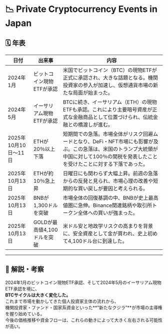 # 📉 Private Cryptocurrency Events in Japan

## 🗓 年表

| 日付 | 出来事 | 内容 |
|------|--------|------|
| 2024年1月 | ビットコイン現物ETFが承認 | 米国でビットコイン（BTC）の現物ETFが正式に承認され、大きな話題となる。機関投資家の参入が加速し、仮想通貨市場の新たな局面が始まった。 |
| 2024年5月 | イーサリアム現物ETFが承認 | BTCに続き、イーサリアム（ETH）の現物ETFも承認。これにより主要暗号資産が正式な金融商品として位置づけられ、伝統金融との橋渡しが進む。 |
| 2025年10月10日〜11日 | ETHが20％以上下落 | 短期間での急落。市場全体がリスク回避ムードとなり、DeFi・NFT市場にも影響が及ぶ。この急落は、米国のトランプ大統領が中国に対して100％の関税を発表したことを受けたことに対する下落であった。 |
| 2025年10月13日 | ETHが約10％急上昇 | 日曜日にも関わらず大幅上昇。前週の急落からの反発と見られ、市場心理の改善や短期的な買い戻しが要因と考えられる。 |
| 2025年10月13日 | BNBが1,300ドルを突破 | 市場全体の回復基調の中、BNBが史上最高値圏に急伸。Binance関連銘柄や取引所トークン全体への買いが強まった。 |
| 2025年10月13日 | GOLDが最高値4,100ドルを突破 | 米ドル安と地政学リスクの高まりを背景に、安全資産として金が買われ、史上初めて4,100ドル台に到達した。 |

---

## 💭 解説・考察

2024年1月のビットコイン現物ETF承認、そして2024年5月のイーサリアム現物ETF承認を境に、  
**BTCサイクルは大きく変化した。**  
これまで市場を動かしてきた個人投資家主体の流れから、  
機関投資家・ファンド・国家系資金といった**“新たなクジラ”**が市場の主導権を握り始めている。  
今後の価格推移や資金フローは、これらの動きによって大きく左右される可能性が高い。
